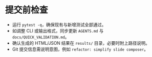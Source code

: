 # 提交前检查
- 运行 `pytest -q`，确保现有与新增测试全部通过。
- 如调整 CLI 或输出格式，同步更新 `AGENTS.md` 与 `docs/QUICK_VALIDATION.md`。
- 确认生成的 HTML/JSON 结果在 `results/` 目录，必要时附上路径说明。
- Git 提交信息需说明意图，例如 `refactor: simplify slide composer`。